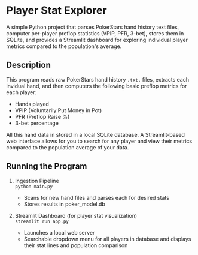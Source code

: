 # Player Stat Explorer

A simple Python project that parses PokerStars hand history text files, computer per-player preflop statistics (VPIP, PFR, 3-bet), 
stores them in SQLite, and provides a Streamlit dashboard for exploring individual player metrics compared to the population's average.

## Description
This program reads raw PokerStars hand history `.txt.` files, extracts each invidual hand, and then computers the following basic preflop metrics for each player:
- Hands played
- VPIP (Voluntarily Put Money in Pot)
- PFR (Preflop Raise %)
- 3-bet percentage

All this hand data in stored in a local SQLite database. A Streamlit-based web interface allows for you to search for any player and view their metrics compared to the population average of your data. 

## Running the Program
1. Ingestion Pipeline  
```python main.py```
    - Scans for new hand files and parses each for desired stats
    - Stores results in poker_model.db

2. Streamlit Dashboard (for player stat visualization)  
```streamlit run app.py```
    - Launches a local web server
    - Searchable dropdown menu for all players in database and displays their stat lines and population comparison
